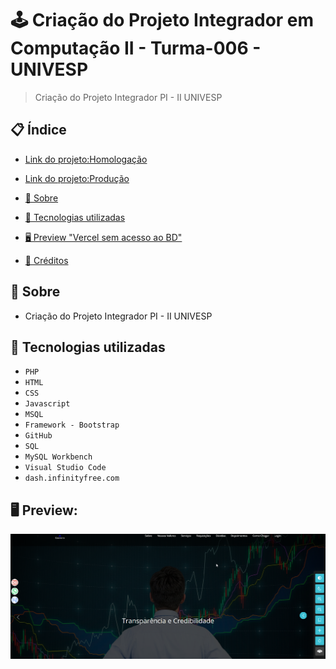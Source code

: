 # 🕹 Criação do Projeto Integrador em Computação II - Turma-006 - UNIVESP
> Criação do Projeto Integrador PI - II UNIVESP 


## 📋 Índice
- [Link do projeto:Homologação](http://confinter.rf.gd/)
- [Link do projeto:Produção](http://confinter.com.br)

- [📖 Sobre](#-Sobre)
- [🚀 Tecnologias utilizadas](#-Tecnologias-utilizadas)
- [🖥 Preview "Vercel sem acesso ao BD"](https://drp-01-projeto-integrador-em-computa-o-ii-turma-006.vercel.app/)
- [📌 Créditos](#-Créditos)

## 📖 Sobre
 - Criação do Projeto Integrador PI - II UNIVESP

## 🚀 Tecnologias utilizadas
- `PHP`
- `HTML`
- `CSS`
- `Javascript`
- `MSQL`
- `Framework - Bootstrap`
- `GitHub`
- `SQL`
- `MySQL Workbench`
- `Visual Studio Code`
- `dash.infinityfree.com`
## 🖥 Preview:


<p align="center">
  <img src="screenshot.png" title="screenshot" alt="screenshot do jogo">
</p>


   














